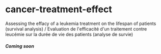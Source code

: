 # cancer-treatment-effect #
Assessing the effacy of a leukemia treatment on the lifespan of patients (survival analysis) / Evaluation de l'efficacité d'un traitement contre leucémie sur la durée de vie des patients (analyse de survie)

##### _Coming soon_ #####

